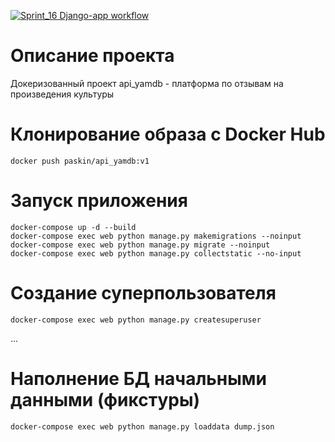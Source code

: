 [![Sprint_16 Django-app workflow](https://github.com/EvgeniyPaskin/yamdb_final/actions/workflows/yamdb_workflow.yml/badge.svg)](https://github.com/EvgeniyPaskin/yamdb_final/actions/workflows/yamdb_workflow.yml)

# Описание проекта
Докеризованный проект api_yamdb - платформа по отзывам на произведения культуры

# Клонирование образа c Docker Hub

```
docker push paskin/api_yamdb:v1
```

# Запуск приложения
```
docker-compose up -d --build 
docker-compose exec web python manage.py makemigrations --noinput
docker-compose exec web python manage.py migrate --noinput
docker-compose exec web python manage.py collectstatic --no-input
```

# Создание суперпользователя

```
docker-compose exec web python manage.py createsuperuser
```
...

# Наполнение БД начальными данными (фикстуры)

```
docker-compose exec web python manage.py loaddata dump.json
```
